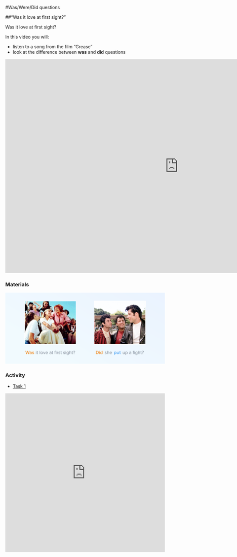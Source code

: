 #Was/Were/Did questions

##“Was it love at first sight?”

Was it love at first sight? 

In this video you will:
- listen to a song from the film “Grease”
- look at the difference between <b>was</b> and <b>did</b> questions

<iframe src="https://h5p.org/h5p/embed/264555" width="1090" height="674" frameborder="0" allowfullscreen="allowfullscreen"></iframe><script src="https://h5p.org/sites/all/modules/h5p/library/js/h5p-resizer.js" charset="UTF-8"></script>

### Materials

<img class="image" src="./8.1.png">

### Activity

<div>
  <!-- Nav tabs -->
  <ul class="nav nav-tabs" role="tablist">
    <li role="presentation" class="active"><a href="#home" aria-controls="home" role="tab" data-toggle="tab">Task 1</a></li>
  </ul>
  <!-- Tab panes -->
  <div class="tab-content">
    <div role="tabpanel" class="tab-pane active" id="home">
<iframe src="https://learningapps.org/watch?v=pff6dsg8318" style="border:0px;width:100%;height:500px" webkitallowfullscreen="true" mozallowfullscreen="true"></iframe>
    </div>
</div>
</div>